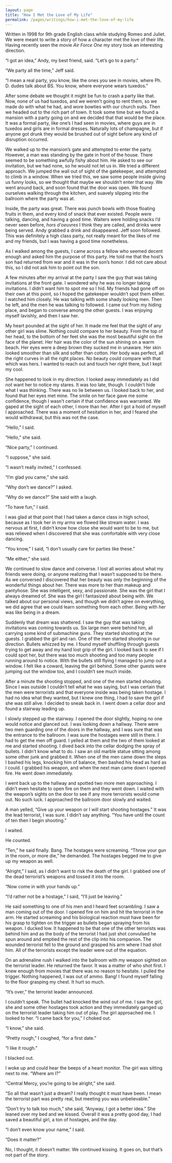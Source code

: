 ```yaml
---
layout: page
title: "How I Met the Love of My Life"
permalink: /pages/writings/how-i-met-the-love-of-my-life
---
```

<!-- wp:paragraph {"textColor":"very-dark-gray","backgroundColor":"very-light-gray","fontSize":"small"} -->
<p class="has-text-color has-background has-small-font-size has-very-dark-gray-color has-very-light-gray-background-color">Written in 1998 for 9th grade English class while studying Romeo and Juliet. We were meant to write a story of how a  character met the love of their life. Having recently seen the movie <em>Air Force One</em> my story took an interesting direction.</p>
<!-- /wp:paragraph -->

<!-- wp:paragraph -->
<p>“I got an idea,” Andy, my best friend, said. “Let’s go to a party.”</p>
<!-- /wp:paragraph -->

<!-- wp:paragraph -->
<p>“We party all the time,” Jeff
said.</p>
<!-- /wp:paragraph -->

<!-- wp:paragraph -->
<p>“I mean a real party, you know,
like the ones you see in movies, where Ph. D. dudes talk about BS. You know,
where everyone wears tuxedos.”</p>
<!-- /wp:paragraph -->

<!-- wp:paragraph -->
<p>After some debate we thought it
might be fun to crash a party like that. Now, none of us had tuxedos, and we
weren’t going to rent them, so we made do with what he had, and wore bowties
with our church suits. Then we headed out to the rich part of town. It took
some time but we found a mansion with a party going on and we decided that that
would be the place. It was a formal party, like one’s I had seen in movies,
where guys are in tuxedos and girls are in formal dresses. Naturally lots of
champagne, but if anyone got drunk they would be brushed out of sight before
any kind of disruption occurred.</p>
<!-- /wp:paragraph -->

<!-- wp:paragraph -->
<p>We walked up to the mansion’s gate
and attempted to enter the party. However, a man was standing by the gate in
front of the house. There seemed to be something awfully fishy about him. He
asked to see our invitation, but we had none, so he would not let us in. We
tried a different approach. We jumped the wall out of sight of the gatekeeper,
and attempted to climb in a window. When we tried this, we saw some people
inside giving us funny looks, so we thought that maybe we shouldn’t enter that
way. We went around back, and soon found that the door was open. We found
ourselves walking through the kitchen, and suavely slipping into the ballroom
where the party was at.</p>
<!-- /wp:paragraph -->

<!-- wp:paragraph -->
<p>Inside, the party was great. There
was punch bowls with those floating fruits in them, and every kind of snack
that ever existed. People were talking, dancing, and having a good time. Waiters
were holding snacks I’d never seen before, <em>hors
d'oeuvres</em> I think they are called, and drinks were being served. Andy
grabbed a drink and disappeared. Jeff soon followed. This was definitely a high
class party, not really meant for the likes of me and my friends, but I was
having a good time nonetheless.</p>
<!-- /wp:paragraph -->

<!-- wp:paragraph -->
<p>As I walked among the guests, I
came across a fellow who seemed decent enough and asked him the purpose of this
party. He told me that the host’s son had returned from war and it was in the
son’s honor. I did not care about this, so I did not ask him to point out the
son. </p>
<!-- /wp:paragraph -->

<!-- wp:paragraph -->
<p>A few minutes after my arrival at
the party I saw the guy that was taking invitations at the front gate. I
wondered why he was no longer taking invitations. I didn’t want him to spot me
so I hid. My friends had gone off on their own at this point, so I hoped the
gatekeeper wouldn’t spot them either. I watched him closely. He was talking
with some shady looking men. Then he left, and the men he was talking to
followed. I came out from my hiding place, and began to converse among the
other guests. I was enjoying myself lavishly, and then I saw her.</p>
<!-- /wp:paragraph -->

<!-- wp:paragraph -->
<p>My heart pounded at the sight of
her. It made me feel that the sight of any other girl was slime. Nothing could
compare to her beauty. From the top of her head, to the bottom of her feet she
was the most beautiful sight on the face of the planet. Her hair was the color
of the sun shining on a warm beach. Her eyes were a deep brown they sucked me
in unaware. Her skin looked smoother than silk and softer than cotton. Her body
was perfect, all the right curves in all the right places. No beauty could
compare with that which was hers. I wanted to reach out and touch her right
there, but I kept my cool.</p>
<!-- /wp:paragraph -->

<!-- wp:paragraph -->
<p>She happened to look in my
direction. I looked away immediately as I did not want her to notice my stares.
It was too late, though. I couldn’t hide what I was thinking. There was no lie
between us. I looked back to her, and found that her eyes met mine. The smile
on her face gave me some confidence, though I wasn’t certain if that confidence
was warranted. We gaped at the sight of each other, I more than her. After I
got a hold of myself I approached. There was a moment of hesitation in her, and
I feared she would withdrawal, but this was not the case. </p>
<!-- /wp:paragraph -->

<!-- wp:paragraph -->
<p>“Hello,” I said.</p>
<!-- /wp:paragraph -->

<!-- wp:paragraph -->
<p>“Hello,” she said.</p>
<!-- /wp:paragraph -->

<!-- wp:paragraph -->
<p>“Nice party,” I continued.</p>
<!-- /wp:paragraph -->

<!-- wp:paragraph -->
<p>“I suppose,” she said.</p>
<!-- /wp:paragraph -->

<!-- wp:paragraph -->
<p>“I wasn’t really invited,” I
confessed.</p>
<!-- /wp:paragraph -->

<!-- wp:paragraph -->
<p>“I’m glad you came,” she said.</p>
<!-- /wp:paragraph -->

<!-- wp:paragraph -->
<p>“Why don’t we dance?” I asked.</p>
<!-- /wp:paragraph -->

<!-- wp:paragraph -->
<p>“Why do we dance?” She said with a
laugh.</p>
<!-- /wp:paragraph -->

<!-- wp:paragraph -->
<p>“To have fun,” I said.</p>
<!-- /wp:paragraph -->

<!-- wp:paragraph -->
<p>I was glad at that point that I
had taken a dance class in high school, because as I took her in my arms we
flowed like stream water. I was nervous at first, I didn’t know how close she
would want to be to me, but was relieved when I discovered that she was
comfortable with very close dancing.</p>
<!-- /wp:paragraph -->

<!-- wp:paragraph -->
<p>“You know,” I said, “I don’t
usually care for parties like these.”</p>
<!-- /wp:paragraph -->

<!-- wp:paragraph -->
<p>“Me either,” she said.</p>
<!-- /wp:paragraph -->

<!-- wp:paragraph -->
<p>We continued to slow dance and
converse. I lost all worries about what my friends were doing, or anyone
realizing that I wasn’t supposed to be there. As we conversed I discovered that
her beauty was only the beginning of the wonderful things about her. There was
more to her than makeup and pantyhose. She was intelligent, sexy, and
passionate. She was the girl that I always dreamed of. She was the girl I
fantasized about being with. We talked about our personal views, and though we
didn’t agree on everything, we did agree that we could learn something from
each other. Being with her was like being in a dream. </p>
<!-- /wp:paragraph -->

<!-- wp:paragraph -->
<p>Suddenly that dream was shattered.
I saw the guy that was taking invitations was coming towards us. Six large men
were behind him, all carrying some kind of submachine guns. They started shooting
at the guests. I grabbed the girl and ran. One of the men started shooting in
our direction. Bullets whizzed by me. I found myself shuffling through guests
trying to get away and my hand lost grip of the girl. I looked back to see if I
could spot her, but there was too much shooting and too many people running
around to notice. With the bullets still flying I managed to jump out a window.
I felt like a coward, leaving the girl behind. Some other guests were jumping
out the window too, and I couldn’t see much inside.</p>
<!-- /wp:paragraph -->

<!-- wp:paragraph -->
<p>After a minute the shooting
stopped, and one of the men started shouting. Since I was outside I couldn’t
tell what he was saying, but I was certain that the men were terrorists and
that everyone inside was being taken hostage. I had no idea what they wanted,
but I knew one thing, I had to save the girl if she was still alive. I decided
to sneak back in. I went down a cellar door and found a stairway leading up.</p>
<!-- /wp:paragraph -->

<!-- wp:paragraph -->
<p>I slowly stepped up the stairway. I
opened the door slightly, hoping no one would notice and glanced out. I was
looking down a hallway. There were two men guarding one of the doors in the
hallway, and I was sure that was the entrance to the ballroom. I was sure the
hostages were still in there. I had to get the men off guard. I yelled at them
and the two of them looked at me and started shooting. I dived back into the
cellar dodging the spray of bullets. I didn’t know what to do. I saw an old
marble statue sitting among some other junk and grabbed it. When one of the men
came down the steps I bashed his legs, knocking him of balance, then bashed his
head as hard as I could. I grabbed his weapon, and when the next man came down
I opened fire. He went down immediately.</p>
<!-- /wp:paragraph -->

<!-- wp:paragraph -->
<p>I went back up to the hallway and
spotted two more men approaching. I didn’t even hesitate to open fire on them
and they went down. I waited with the weapon’s sights on the door to see if any
more terrorists would come out. No such luck. I approached the ballroom door
slowly and waited.</p>
<!-- /wp:paragraph -->

<!-- wp:paragraph -->
<p>A man yelled, “Give up your weapon
or I will start shooting hostages.” It was the lead terrorist, I was sure. I
didn’t say anything. “You have until the count of ten then I begin shooting.”</p>
<!-- /wp:paragraph -->

<!-- wp:paragraph -->
<p>I waited.</p>
<!-- /wp:paragraph -->

<!-- wp:paragraph -->
<p>He counted.</p>
<!-- /wp:paragraph -->

<!-- wp:paragraph -->
<p>“Ten,” he said finally. Bang. The
hostages were screaming. “Throw your gun in the room, or more die,” he
demanded. The hostages begged me to give up my weapon as well.</p>
<!-- /wp:paragraph -->

<!-- wp:paragraph -->
<p>“Alright,” I said, as I didn’t
want to risk the death of the girl. I grabbed one of the dead terrorist’s
weapons and tossed it into the room.</p>
<!-- /wp:paragraph -->

<!-- wp:paragraph -->
<p>“Now come in with your hands up.”</p>
<!-- /wp:paragraph -->

<!-- wp:paragraph -->
<p>“I’d rather not be a hostage,” I
said, “I’ll just be leaving.”</p>
<!-- /wp:paragraph -->

<!-- wp:paragraph -->
<p>He said something to one of his
men and I heard feet scrambling. I saw a man coming out of the door. I opened
fire on him and hit the terrorist in the arm. He started screaming and his
biological reaction must have been for his grasp to tighten on the trigger as bullets
began spraying from his weapon. I ducked low. It happened to be that one of the
other terrorists was behind him and as the body of the terrorist I had just
shot convulsed he spun around and emptied the rest of the clip into his
companion. The wounded terrorist fell to the ground and grasped his arm where I
had shot him. All of the terrorists except the leader were out of the equation.</p>
<!-- /wp:paragraph -->

<!-- wp:paragraph -->
<p>On an adrenaline rush I walked
into the ballroom with my weapon sighted on the terrorist leader. He returned
the favor. It was a matter of who shot first. I knew enough from movies that
there was no reason to hesitate. I pulled the trigger. Nothing happened, I was
out of ammo. Bang! I found myself falling to the floor grasping my chest. It
hurt so much.</p>
<!-- /wp:paragraph -->

<!-- wp:paragraph -->
<p>“It’s over,” the terrorist leader
announced.</p>
<!-- /wp:paragraph -->

<!-- wp:paragraph -->
<p>I couldn’t speak. The bullet had
knocked the wind out of me. I saw the girl, she and some other hostages took
action and they immediately ganged up on the terrorist leader taking him out of
play. The girl approached me. I looked to her. “I came back for you,” I choked
out.</p>
<!-- /wp:paragraph -->

<!-- wp:paragraph -->
<p>“I know,” she said.</p>
<!-- /wp:paragraph -->

<!-- wp:paragraph -->
<p>“Pretty rough,” I coughed, “for a
first date.”</p>
<!-- /wp:paragraph -->

<!-- wp:paragraph -->
<p>“I like it rough.”</p>
<!-- /wp:paragraph -->

<!-- wp:paragraph -->
<p>I blacked out.</p>
<!-- /wp:paragraph -->

<!-- wp:paragraph -->
<p>I woke up and could hear the beeps
of a heart monitor. The girl was sitting next to me. “Where am I?”</p>
<!-- /wp:paragraph -->

<!-- wp:paragraph -->
<p>“Central Mercy, you’re going to be
alright,” she said.</p>
<!-- /wp:paragraph -->

<!-- wp:paragraph -->
<p>“So all that wasn’t just a dream?
I really thought it must have been. I mean the terrorist part was pretty real,
but meeting you was unbelievable.”</p>
<!-- /wp:paragraph -->

<!-- wp:paragraph -->
<p>“Don’t try to talk too much,” she
said, “Anyway, I got a better idea.” She leaned over my bed and we kissed. Overall
it was a pretty good day, I had saved a beautiful girl, a ton of hostages, and
the day. </p>
<!-- /wp:paragraph -->

<!-- wp:paragraph -->
<p>“I don’t even know your name,” I
said.</p>
<!-- /wp:paragraph -->

<!-- wp:paragraph -->
<p>“Does it matter?”</p>
<!-- /wp:paragraph -->

<!-- wp:paragraph -->
<p>No, I thought, it doesn’t matter. We
continued kissing. It goes on, but that’s not part of the story.</p>
<!-- /wp:paragraph -->

